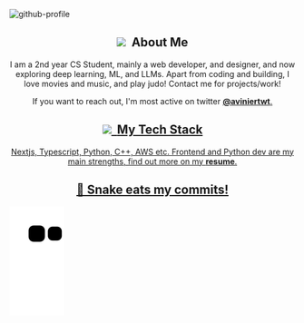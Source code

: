 
![github-profile](https://github.com/Avinier/Avinier/assets/64399367/2741a9df-aab0-4ae0-940e-85965771cb54)

<!--ABOUT ME-->
<h2 style = font-size: "50px" align="center"><img src="https://raw.githubusercontent.com/thevedicdeveloper/devtools/main/emojis/telegram/technologist.gif" width="32"/>&nbsp <b>About Me</b></h2>
<p align="center">
I am a 2nd year CS Student, mainly a web developer, and designer, and now exploring deep learning, ML, and LLMs. Apart from coding and building, I love movies and music, and play judo! Contact me for projects/work!
</p>
<p align="center">
If you want to reach out, I'm most active on twitter <a href="https://twitter.com/avinier" target="blank"><b>@aviniertwt</b>.
</p>


<!--MY TECH STACK -->
<h2 style = font-size: "50px" align="center"><img src="https://raw.githubusercontent.com/thevedicdeveloper/devtools/main/emojis/telegram/mechanical-arm.gif" width="30"/>&nbsp <b>My Tech Stack</b></h2>
<p align="center">
Nextjs, Typescript, Python, C++, AWS etc. Frontend and Python dev are my main strengths, find out more on my <a href="https://drive.google.com/file/d/1kj0-58gAX2zz_JV6UtalN2IUE-njMpln/view" target="blank"><b>resume</b>.
</p>


<h2 style font-size="50px" align="center">🐉 Snake eats my commits!</h2>

![snake gif](https://github.com/Avinier/Avinier/blob/output/github-contribution-grid-snake.svg)
